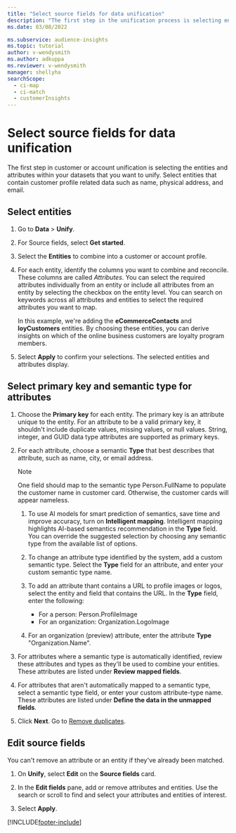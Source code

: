 ```yaml
---
title: "Select source fields for data unification"
description: "The first step in the unification process is selecting entities, attributes, primary keys, and semantic types to map data to the unified customer profile."
ms.date: 03/08/2022

ms.subservice: audience-insights
ms.topic: tutorial
author: v-wendysmith
ms.author: adkuppa
ms.reviewer: v-wendysmith
manager: shellyha
searchScope: 
  - ci-map
  - ci-match
  - customerInsights
---
```


# Select source fields for data unification

The first step in customer or account unification is selecting the entities and attributes within your datasets that you want to unify. Select entities that contain customer profile related data such as name, physical address, and email.

## Select entities

1. Go to **Data** > **Unify**.

1. For Source fields, select **Get started**.

1. Select the **Entities** to combine into a customer or account profile.

1. For each entity, identify the columns you want to combine and reconcile. These columns are called *Attributes*. You can select the required attributes individually from an entity or include all attributes from an entity by selecting the checkbox on the entity level. You can search on keywords across all attributes and entities to select the required attributes you want to map.

   <!--- Insert screenshot --->

   In this example, we're adding the **eCommerceContacts** and **loyCustomers** entities. By choosing these entities, you can derive insights on which of the online business customers are loyalty program members.

1. Select **Apply** to confirm your selections. The selected entities and attributes display.

## Select primary key and semantic type for attributes

<!--- Insert screenshot --->

1. Choose the **Primary key** for each entity. The primary key is an attribute unique to the entity. For an attribute to be a valid primary key, it shouldn't include duplicate values, missing values, or null values. String, integer, and GUID data type attributes are supported as primary keys.

1. For each attribute, choose a semantic **Type** that best describes that attribute, such as name, city, or email address.

   > [!NOTE]
   > One field should map to the semantic type Person.FullName to populate the customer name in customer card. Otherwise, the customer cards will appear nameless.

   1. To use AI models for smart prediction of semantics, save time and improve accuracy, turn on **Intelligent mapping**. Intelligent mapping highlights AI-based semantics recommendation in the **Type** field. You can override the suggested selection by choosing any semantic type from the available list of options.
  
   1. To change an attribute type identified by the system, add a custom semantic type. Select the **Type** field for an attribute, and enter your custom semantic type name.

   1. To add an attribute thant contains a URL to profile images or logos, select the entity and field that contains the URL. In the **Type** field, enter the following:
      - For a person: Person.ProfileImage
      - For an organization: Organization.LogoImage

   1. For an organization (preview) attribute, enter the attribute **Type** "Organization.Name".

1. For attributes where a semantic type is automatically identified, review these attributes and types as they'll be used to combine your entities. These attributes are listed under **Review mapped fields**.

1. For attributes that aren't automatically mapped to a semantic type, select a semantic type field, or enter your custom attribute-type name. These attributes are listed under **Define the data in the unmapped fields**.

1. Click **Next**. Go to [Remove duplicates](remove-duplicates.md).

## Edit source fields

You can't remove an attribute or an entity if they've already been matched.

1. On **Unify**, select **Edit** on the **Source fields** card.

2. In the **Edit fields** pane, add or remove attributes and entities. Use the search or scroll to find and select your attributes and entities of interest.

3. Select **Apply**.

[!INCLUDE[footer-include](../includes/footer-banner.md)]
